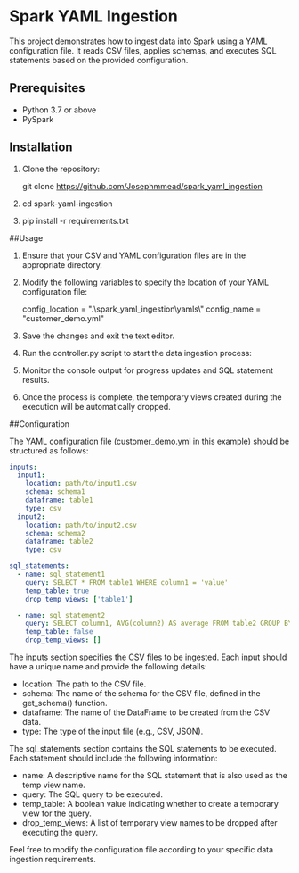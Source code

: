 # Spark YAML Ingestion

This project demonstrates how to ingest data into Spark using a YAML configuration file. It reads CSV files, applies schemas, and executes SQL statements based on the provided configuration.

## Prerequisites

- Python 3.7 or above
- PySpark 

## Installation

1. Clone the repository:

   git clone https://github.com/Josephmmead/spark_yaml_ingestion

2. cd spark-yaml-ingestion

3. pip install -r requirements.txt

##Usage

1. Ensure that your CSV and YAML configuration files are in the appropriate directory.

2. Modify the following variables to specify the location of your YAML configuration file:

    config_location = ".\\spark_yaml_ingestion\\yamls\\"
    config_name = "customer_demo.yml"

4. Save the changes and exit the text editor.

5. Run the controller.py script to start the data ingestion process:

6. Monitor the console output for progress updates and SQL statement results.

7. Once the process is complete, the temporary views created during the execution will be automatically dropped.

##Configuration

The YAML configuration file (customer_demo.yml in this example) should be structured as follows:

``` yaml
inputs:
  input1:
    location: path/to/input1.csv
    schema: schema1
    dataframe: table1
    type: csv
  input2:
    location: path/to/input2.csv
    schema: schema2
    dataframe: table2
    type: csv

sql_statements:
  - name: sql_statement1
    query: SELECT * FROM table1 WHERE column1 = 'value'
    temp_table: true
    drop_temp_views: ['table1']

  - name: sql_statement2
    query: SELECT column1, AVG(column2) AS average FROM table2 GROUP BY column1
    temp_table: false
    drop_temp_views: []
```

The inputs section specifies the CSV files to be ingested. Each input should have a unique name and provide the following details:

- location: The path to the CSV file.
- schema: The name of the schema for the CSV file, defined in the get_schema() function.
- dataframe: The name of the DataFrame to be created from the CSV data.
- type: The type of the input file (e.g., CSV, JSON).

The sql_statements section contains the SQL statements to be executed. Each statement should include the following information:

- name: A descriptive name for the SQL statement that is also used as the temp view name.
- query: The SQL query to be executed.
- temp_table: A boolean value indicating whether to create a temporary view for the query.
- drop_temp_views: A list of temporary view names to be dropped after executing the query.

Feel free to modify the configuration file according to your specific data ingestion requirements.
